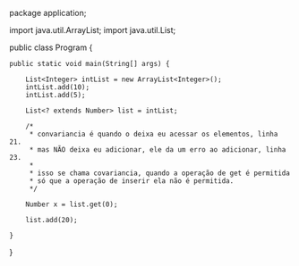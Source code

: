 package application;

import java.util.ArrayList;
import java.util.List;

public class Program {

	public static void main(String[] args) {

		List<Integer> intList = new ArrayList<Integer>();
		intList.add(10);
		intList.add(5);
		
		List<? extends Number> list = intList;
		
		/*
		 * convariancia é quando o deixa eu acessar os elementos, linha 21.
		 * mas NÃO deixa eu adicionar, ele da um erro ao adicionar, linha 23.
		 * 
		 * isso se chama covariancia, quando a operação de get é permitida
		 * só que a operação de inserir ela não é permitida.
		 */
		
		Number x = list.get(0);
		
		list.add(20);

	}
}

